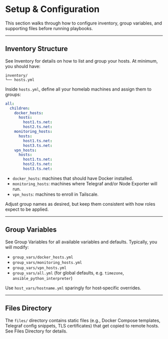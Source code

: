 # Setup & Configuration

This section walks through how to configure inventory, group variables, and supporting files before running playbooks.

***

## Inventory Structure

See Inventory for details on how to list and group your hosts. At minimum, you should have:

```
inventory/
└── hosts.yml
```

Inside `hosts.yml`, define all your homelab machines and assign them to groups:

```yaml
all:
  children:
    docker_hosts:
      hosts:
        host1.ts.net:
        host2.ts.net:
    monitoring_hosts:
      hosts:
        host1.ts.net:
        host3.ts.net:
    vpn_hosts:
      hosts:
        host1.ts.net:
        host2.ts.net:
        host3.ts.net:
```

* `docker_hosts`: machines that should have Docker installed.
* `monitoring_hosts`: machines where Telegraf and/or Node Exporter will run.
* `vpn_hosts`: machines to enroll in Tailscale.

Adjust group names as desired, but keep them consistent with how roles expect to be applied.

***

## Group Variables

See Group Variables for all available variables and defaults. Typically, you will modify:

* `group_vars/docker_hosts.yml`
* `group_vars/monitoring_hosts.yml`
* `group_vars/vpn_hosts.yml`
* `group_vars/all.yml` (for global defaults, e.g. `timezone`, `ansible_python_interpreter`)

Use `host_vars/hostname.yml` sparingly for host‐specific overrides.

***

## Files Directory

The `files/` directory contains static files (e.g., Docker Compose templates, Telegraf config snippets, TLS certificates) that get copied to remote hosts. See Files Directory for details.

